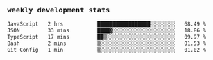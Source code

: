 <samp>
    <h3>weekly development stats</h3>
<!--START_SECTION:waka-->

```txt
JavaScript   2 hrs           █████████████████░░░░░░░░   68.49 %
JSON         33 mins         ████▓░░░░░░░░░░░░░░░░░░░░   18.86 %
TypeScript   17 mins         ██▒░░░░░░░░░░░░░░░░░░░░░░   09.97 %
Bash         2 mins          ▒░░░░░░░░░░░░░░░░░░░░░░░░   01.53 %
Git Config   1 min           ▒░░░░░░░░░░░░░░░░░░░░░░░░   01.02 %
```

<!--END_SECTION:waka-->
</samp>
